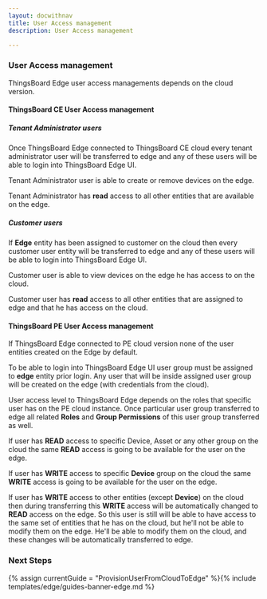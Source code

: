 ```yaml
---
layout: docwithnav
title: User Access management
description: User Access management

---
```

### User Access management

ThingsBoard Edge user access managements depends on the cloud version.
 
#### ThingsBoard CE User Access management
##### Tenant Administrator users
Once ThingsBoard Edge connected to ThingsBoard CE cloud every tenant administrator user will be transferred to edge and any of these users will be able to login into ThingsBoard Edge UI.

Tenant Administrator user is able to create or remove devices on the edge. 

Tenant Administrator has **read** access to all other entities that are available on the edge.   

##### Customer users
If **Edge** entity has been assigned to customer on the cloud then every customer user entity will be transferred to edge and any of these users will be able to login into ThingsBoard Edge UI.

Customer user is able to view devices on the edge he has access to on the cloud. 

Customer user has **read** access to all other entities that are assigned to edge and that he has access on the cloud.   

#### ThingsBoard PE User Access management
If ThingsBoard Edge connected to PE cloud version none of the user entities created on the Edge by default.

To be able to login into ThingsBoard Edge UI user group must be assigned to **edge** entity prior login.
Any user that will be inside assigned user group will be created on the edge (with credentials from the cloud).

User access level to ThingsBoard Edge depends on the roles that specific user has on the PE cloud instance. 
Once particular user group transferred to edge all related **Roles** and **Group Permissions** of this user group transferred as well.

If user has **READ** access to specific Device, Asset or any other group on the cloud the same **READ** access is going to be available for the user on the edge.

If user has **WRITE** access to specific **Device** group on the cloud the same **WRITE** access is going to be available for the user on the edge.

If user has **WRITE** access to other entities (except **Device**) on the cloud then during transferring this **WRITE** access will be automatically changed to **READ** access on the edge. So this user is still will be able to have access to the same set of entities that he has on the cloud, but he'll not be able to modify them on the edge. He'll be able to modify them on the cloud, and these changes will be automatically transferred to edge.

### Next Steps

{% assign currentGuide = "ProvisionUserFromCloudToEdge" %}{% include templates/edge/guides-banner-edge.md %}